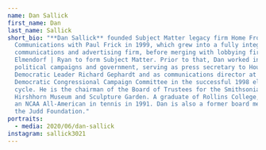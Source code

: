 ```yaml
---
name: Dan Sallick
first_name: Dan
last_name: Sallick
short_bio: "**Dan Sallick** founded Subject Matter legacy firm Home Front
  Communications with Paul Frick in 1999, which grew into a fully integrated
  communications and advertising firm, before merging with lobbying firm
  Elmendorf | Ryan to form Subject Matter. Prior to that, Dan worked in
  political campaigns and government, serving as press secretary to House
  Democratic Leader Richard Gephardt and as communications director at the
  Democratic Congressional Campaign Committee in the successful 1998 election
  cycle. He is the chairman of the Board of Trustees for the Smithsonian’s
  Hirshhorn Museum and Sculpture Garden. A graduate of Rollins College, he was
  an NCAA All-American in tennis in 1991. Dan is also a former board member of
  the Judd Foundation."
portraits:
  - media: 2020/06/dan-sallick
instagram: sallick3021
---
```

